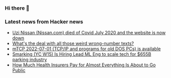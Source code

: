 ### Hi there 👋

<!--
**arashid-sh/arashid-sh** is a ✨ _special_ ✨ repository because its `README.md` (this file) appears on your GitHub profile.

Here are some ideas to get you started:

- 🔭 I’m currently working on ...
- 🌱 I’m currently learning ...
- 👯 I’m looking to collaborate on ...
- 🤔 I’m looking for help with ...
- 💬 Ask me about ...
- 📫 How to reach me: ...
- 😄 Pronouns: ...
- ⚡ Fun fact: ...
-->

### Latest news from Hacker news
<!-- BLOG-POST-LIST:START -->
- [Uzi Nissan &lpar;Nissan.com&rpar; died of Covid July 2020 and the website is now down](http://www.nissan.com/)
- [What&#39;s the deal with all those weird wrong-number texts?](https://maxread.substack.com/p/whats-the-deal-with-all-those-weird)
- [mTCP 2022-07-01 &lpar;TCP/IP and programs for old DOS PCs&rpar; is available](http://www.brutman.com/mTCP/mTCP.html)
- [Smarking &lpar;YC W15&rpar; Is Hiring Lead ML Eng to scale tech for $655B parking industry](https://jobs.lever.co/smarking/01b7a4c5-28ce-4a4c-9c88-d4cad6c01c76)
- [How Much Health Insurers Pay for Almost Everything Is About to Go Public](https://khn.org/news/article/health-insurers-price-transparency-public-rates-costs/)
<!-- BLOG-POST-LIST:END -->
